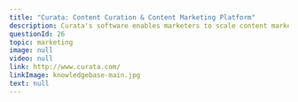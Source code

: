 ```yaml
---
title: "Curata: Content Curation & Content Marketing Platform"
description: Curata's software enables marketers to scale content marketing to grow leads and revenue.
questionId: 26
topic: marketing
image: null
video: null
link: http://www.curata.com/
linkImage: knowledgebase-main.jpg
text: null
---
```

